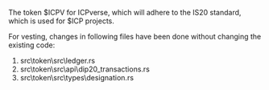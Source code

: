 The token $ICPV for ICPverse, which will adhere to the IS20 standard, which is used for $ICP projects.

For vesting, changes in following files have been done without changing the existing code:
1. src\token\src\ledger.rs
2. src\token\src\api\dip20_transactions.rs
3. src\token\src\types\designation.rs
